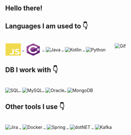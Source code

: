 ## Hello there!

 <!--<div>
  <a href="https://github.com/leoaraujogomes">
  <img height="160em" src="https://github-readme-stats.vercel.app/api?username=leoaraujogomes&show_icons=true&theme=midnight-purple&include_all_commits=true&count_private=true"/>
  <img height="160em" src="https://github-readme-stats.vercel.app/api/top-langs/?username=leoaraujogomes&layout=compact&langs_count=7&theme=midnight-purple"/>
</div>-->
 
 ## Languages I am used to 👇
 
<div style="display: inline_block"><br>
  <img align="center" alt="Js" height="40" width="50" src="https://raw.githubusercontent.com/devicons/devicon/master/icons/javascript/javascript-plain.svg">   _   
  <img align="center" alt="Csharp" height="40" width="50" src="https://raw.githubusercontent.com/devicons/devicon/master/icons/csharp/csharp-original.svg">   _   
  <img align="center" alt="Java" height="40" width="50" src="https://cdn.jsdelivr.net/gh/devicons/devicon/icons/java/java-original.svg">   _   
  <img align="center" alt="Kotlin" height="40" width="50" src="https://cdn.jsdelivr.net/gh/devicons/devicon/icons/kotlin/kotlin-original.svg">   _   
  <img align="center" alt="Python" height="40" width="50" src="https://cdn.jsdelivr.net/gh/devicons/devicon/icons/python/python-original.svg">
  <img align="right" alt="Gif" height="140" width="155" src="https://c.tenor.com/AlUkiGkR2j8AAAAC/new-game-ahagon-umiko-programming.gif">
</div>
  
  ## DB I work with 👇
 
<div style="display: inline_block"><br>
  <img align="center" alt="SQL" height="60" width="70" src="https://cdn.jsdelivr.net/gh/devicons/devicon/icons/microsoftsqlserver/microsoftsqlserver-plain-wordmark.svg">_
  <img align="center" alt="MySQL" height="60" width="80" src="https://cdn.jsdelivr.net/gh/devicons/devicon/icons/mysql/mysql-original-wordmark.svg">_
  <img align="center" alt="Oracle" height="60" width="80" src="https://cdn.jsdelivr.net/gh/devicons/devicon/icons/oracle/oracle-original.svg">_
  <img align="center" alt="MongoDB" height="60" width="70" src="https://cdn.jsdelivr.net/gh/devicons/devicon/icons/mongodb/mongodb-original-wordmark.svg">
</div>

  ## Other tools I use 👇
 
<div style="display: inline_block"><br>
  <img align="center" alt="Jira" height="50" width="60" src="https://cdn.jsdelivr.net/gh/devicons/devicon/icons/jira/jira-original-wordmark.svg">   _   
  <img align="center" alt="Docker" height="50" width="60" src="https://cdn.jsdelivr.net/gh/devicons/devicon/icons/docker/docker-plain-wordmark.svg">   _   
  <img align="center" alt="Spring" height="50" width="60" src="https://cdn.jsdelivr.net/gh/devicons/devicon/icons/spring/spring-original-wordmark.svg">   _   
  <img align="center" alt="dotNET" height="50" width="60" src="https://cdn.jsdelivr.net/gh/devicons/devicon/icons/dotnetcore/dotnetcore-original.svg">   _   
  <img align="center" alt="Kafka" height="50" width="60" src="https://cdn.jsdelivr.net/gh/devicons/devicon/icons/apachekafka/apachekafka-original-wordmark.svg">
</div>

 ##
